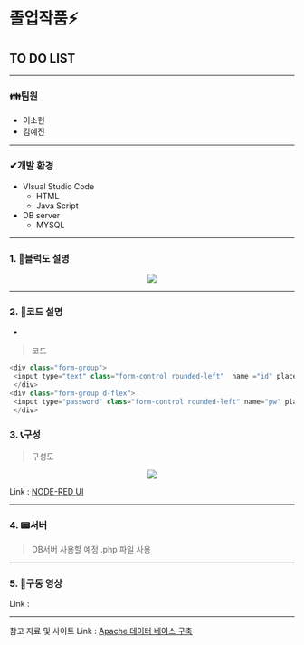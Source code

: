 # 졸업작품⚡

## TO DO LIST 

---------------------------------------------------------------------------------------------------------------------


### **👪팀원**  

 - 이소현
 - 김예진
---
### **✔개발 환경**  

- VIsual Studio Code 
   - HTML
   - Java Script
- DB server
   - MYSQL
---
### **1. 📃블럭도 설명**
<center>
     <img src="https://user-images.githubusercontent.com/105187744/233479205-58d58599-1da0-4358-b79a-80638ebb82b2.PNG">
</center>

---
### **2. 📃코드 설명**
- 

 > 코드
```javascript
<div class="form-group">
 <input type="text" class="form-control rounded-left"  name ="id" placeholder="Username" required>
 </div>
<div class="form-group d-flex">
 <input type="password" class="form-control rounded-left" name="pw" placeholder="Password" required>
 </div>
```


### **3. 📞구성**

 >  구성도
   
<center>
     <img src="https://user-images.githubusercontent.com/105187744/174597907-ea7428c9-98d4-4d52-bf36-5329722baba2.png">
</center>
   
Link : [NODE-RED UI](http://211.206.178.184:1880/ui/#!/0?socketid=9dEfMAmUUc7OH-74AAAN, "node-red ui link")     

---
### 4. 📟서버 

> DB서버 사용할 예정 .php 파일 사용

---
### 5. 🎥구동 영상 


Link : 

---

참고 자료 및 사이트
Link : [Apache 데이터 베이스 구축](https://codedragon.tistory.com/8640, "blog link")   
